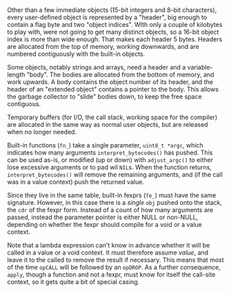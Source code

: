 Other than a few immediate objects (15-bit integers and 8-bit
characters), every user-defined object is represented by a "header",
big enough to contain a flag byte and two "object indices".  WIth only
a couple of kilobytes to play with, were not going to get many
distinct objects, so a 16-bit object index is more than wide enough.
That makes each header 5 bytes.  Headers are allocated from the top of
memory, working downwards, and are numbered contiguously with the
built-in objects.

Some objects, notably strings and arrays, need a header and a
variable-length "body".  The bodies are allocated from the bottom of
memory, and work upwards.  A body contains the object number of its
header, and the header of an "extended object" contains a pointer to
the body.  This allows the garbage collector to "slide" bodies down,
to keep the free space contiguous.

Temporary buffers (for I/O, the call stack, working space for the
compiler) are allocated in the same way as normal user objects, but
are released when no longer needed.

Built-in functions (`fn_`) take a single parameter, `uint8_t *argc`,
which indicates how many arguments `interpret_bytecodes()` has pushed.
This can be used as-is, or modified (up or down) with `adjust_argc()`
to either lose excessive arguments or to pad wil `NIL`s.  When the
function returns, `interpret_bytecodes()` will remove the remaining
arguments, and (if the call was in a value context) push the returned
value.

Since they live in the same table, built-in fexprs (`fe_`) must have
the same signature.  However, in this case there is a _single_ `obj`
pushed onto the stack, the `cdr` of the fexpr form.  Instead of a
count of how many arguments are passed, instead the parameter pointer
is either NULL or non-NULL, depending on whether the fexpr should
compile for a void or a value context.

Note that a lambda expression can't know in advance whether it will be
called in a value or a void context.  It must therefore assume
_value_, and leave it to the called to remove the result if necessary.
This means that most of the time `opCALL` will be followed by an
`opDROP`.  As a further consequence, `apply`, though a function and
not a fexpr, must know for itself the call-site context, so it gets
quite a bit of special casing.
